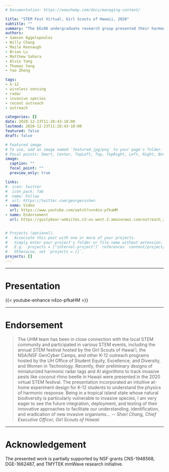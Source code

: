 ```yaml
---
# Documentation: https://wowchemy.com/docs/managing-content/

title: "STEM Fest Virtual, Girl Scouts of Hawaii, 2020"
subtitle: ""
summary: "The EEx96 undergraduate research group presented their harmonic radar system for coconut rhinoceros beetle (CRB) tracking in the Girl Scouts of Hawaii's 2020 STEM festival."
authors:
- Samson Aggelopoulos
- Willy Chang
- Maile Kennaugh
- Brian Lu
- Matthew Sahara
- Alvin Yang
- Thomas Yang
- Yao Zheng

tags:
- k-12
- wireless sensing
- radar
- invasive species
- recent outreach
- outreach

categories: []
date: 2020-12-23T11:28:43-10:00
lastmod: 2020-12-23T11:28:43-10:00
featured: false
draft: false

# Featured image
# To use, add an image named `featured.jpg/png` to your page's folder.
# Focal points: Smart, Center, TopLeft, Top, TopRight, Left, Right, BottomLeft, Bottom, BottomRight.
image:
  caption: ""
  focal_point: ""
  preview_only: true

links:
#- icon: twitter
#  icon_pack: fab
#  name: Follow
#  url: https://twitter.com/georgecushen
- name: Video
  url: https://www.youtube.com/watch?v=n4zo-pfkaHM
- name: Endorsement
  url: https://gustybear-websites.s3-us-west-2.amazonaws.com/outreach_2020_gsh_stem_festival/Support+for+UH+Manoa+Team+in+Competition+for+National+AI+Research+Institutes+2020+12+02+SC.pdf


# Projects (optional).
#   Associate this post with one or more of your projects.
#   Simply enter your project's folder or file name without extension.
#   E.g. `projects = ["internal-project"]` references `content/project/deep-learning/index.md`.
#   Otherwise, set `projects = []`.
projects: []
---
```

***
# Presentation
{{< youtube-enhance n4zo-pfkaHM >}}

***

# Endorsement
> The UHM team has been in close connection with the local STEM community and participated in various STEM events, including the annual STEM festival hosted by the Girl Scouts of Hawai’i, the NSA/NSF GenCyber Camps, and other K-12 outreach programs hosted by the UH Office of Student Equity, Excellence, and Diversity, and Women in Technology. Recently, their preliminary designs of miniaturized harmonic radar tags and AI algorithms to track invasive pests like coconut rhino beetle in Hawaii were presented in the 2020 virtual STEM festival. The presentation incorporated an intuitive at-home experiment design for K-12 students to understand the physics of harmonic response. Being in a tropical island state whose natural biodiversity is particularly vulnerable to invasive species, I am very eager to see the future integration, deployment, and testing of their innovative approaches to facilitate our understanding, identification, and eradication of new invasive organisms...
> -- <cite>Shari Chang, Chief Executive Officer, Girl Scouts of Hawaii </cite>

***
# Acknowledgement
The presented work is partially supported by NSF grants CNS-1948568, DGE-1662487, and
TMYTEK mmWave research initiative.
